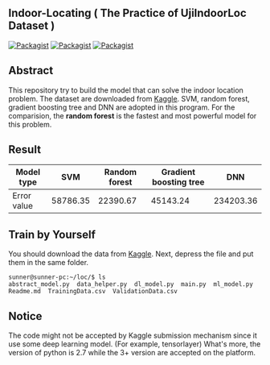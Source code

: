 ## Indoor-Locating ( The Practice of UjiIndoorLoc Dataset )
[![Packagist](https://img.shields.io/badge/Tensorflow-1.2.1-blue.svg)]()
[![Packagist](https://img.shields.io/badge/Tensorlayer-1.5.4-blue.svg)]()
[![Packagist](https://img.shields.io/badge/Scikit_learn-0.17-blue.svg)]()</br>   

Abstract    
---
This repository try to build the model that can solve the indoor location problem. The dataset are downloaded from [Kaggle](https://www.kaggle.com/giantuji/UjiIndoorLoc). SVM, random forest, gradient boosting tree and DNN are adopted in this program. For the comparision, the **random forest** is the fastest and most powerful model for this problem. 

Result
---

|Model type|SVM|Random forest|Gradient boosting tree|DNN|
|---|---|---|---|---|
|Error value|58786.35|22390.67|45143.24|234203.36|

Train by Yourself
---
You should download the data from [Kaggle](https://www.kaggle.com/giantuji/UjiIndoorLoc). Next, depress the file and put them in the same folder.     

```
sunner@sunner-pc:~/loc/$ ls
abstract_model.py  data_helper.py  dl_model.py  main.py  ml_model.py  Readme.md  TrainingData.csv  ValidationData.csv
```

Notice
---
The code might not be accepted by Kaggle submission mechanism since it use some deep learning model. (For example, tensorlayer) What's more, the version of python is 2.7 while the 3+ version are accepted on the platform.    